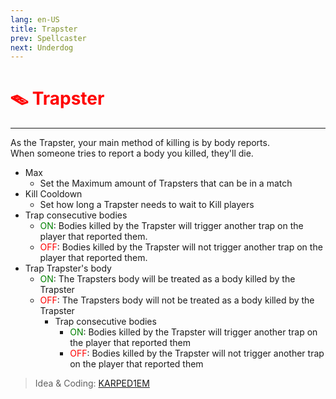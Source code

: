 ```yaml
---
lang: en-US
title: Trapster
prev: Spellcaster
next: Underdog
---
```


# <font color=red>🪤 <b>Trapster</b></font> <Badge text="Killing" type="tip" vertical="middle"/>

***

As the Trapster, your main method of killing is by body reports.<br>
When someone tries to report a body you killed, they'll die.

- Max
  - Set the Maximum amount of Trapsters that can be in a match
- Kill Cooldown
  - Set how long a Trapster needs to wait to Kill players
- Trap consecutive bodies
  - <font color=green>ON</font>: Bodies killed by the Trapster will trigger another trap on the player that reported them.
  - <font color=red>OFF</font>: Bodies killed by the Trapster will not trigger another trap on the player that reported them.
- Trap Trapster's body
  - <font color=green>ON</font>: The Trapsters body will be treated as a body killed by the Trapster
  - <font color=red>OFF</font>: The Trapsters body will not be treated as a body killed by the Trapster
    - Trap consecutive bodies
      - <font color=green>ON</font>: Bodies killed by the Trapster will trigger another trap on the player that reported them
      - <font color=red>OFF</font>: Bodies killed by the Trapster will not trigger another trap on the player that reported them

> Idea & Coding: [KARPED1EM](https://github.com/KARPED1EM)
